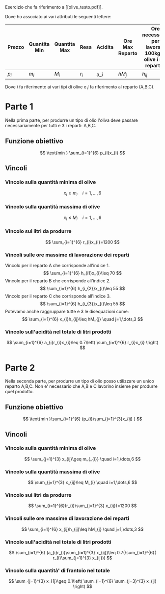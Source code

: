 Esercizio che fa riferimento a [[olive_testo.pdf]].

Dove ho associato ai vari attributi le seguenti lettere:

| Prezzo  | Quantita Min | Quantita Max | Resa    | Acidita | Ore Max Reparto | Ore necessarie per lavorare 100kg di olive $i$ nel reparto $j$ |
| ------- | ------------ | ------------ | ------- | ------- | --------------- | -------------------------------------------------------------- |
| $p_{i}$ | $m_{i}$      | $M_{i}$      | $r_{i}$ | a_i     | $hM_{j}$        | $h_{ij}$                                                       |
Dove $i$ fa riferimento ai vari tipi di olive e $j$ fa riferimento al reparto (A,B,C).
# Parte 1
Nella prima parte, per produrre un tipo di olio l'oliva deve passare necessariamente per tutti e 3 i reparti: A,B,C.
## Funzione obiettivo
$$
\text{min } \sum_{i=1}^{6} p_{i}x_{i}
$$
## Vincoli
### Vincolo sulla quantità minima di olive
$$
x_{i} \geq m_{i} \quad i=1,\dots,6
$$
### Vincolo sulla quantità massima di olive
$$
x_{i} \leq M_{i} \quad i=1,\dots,6
$$
### Vincolo sui litri da produrre
$$
\sum_{i=1}^{6} r_{i}x_{i}=1200
$$
### Vincoli sulle ore massime di lavorazione dei reparti
Vincolo per il reparto A che corrisponde all'indice 1.
$$
\sum_{i=1}^{6} h_{i1}x_{i}\leq 70
$$
Vincolo per il reparto B che corrisponde all'indice 2.
$$
\sum_{i=1}^{6} h_{i_{2}}x_{i}\leq 55
$$
Vincolo per il reparto C che corrisponde all'indice 3.
$$
\sum_{i=1}^{6} h_{i_{3}}x_{i}\leq 55
$$
Potevamo anche raggruppare tutte e 3 le disequazioni come:
$$
\sum_{i=1}^{6} x_{i}h_{ij}\leq hM_{j} \quad j=1,\dots,3
$$
### Vincolo sull'acidità nel totale di litri prodotti
$$
\sum_{i=1}^{6} a_{i}r_{i}x_{i}\leq 0.7\left( \sum_{i=1}^{6} r_{i}x_{i} \right)
$$
# Parte 2
Nella seconda parte, per produrre un tipo di olio posso utilizzare un unico reparto A,B,C.
Non e' necessario che A,B e C lavorino insieme per produrre quel prodotto.
## Funzione obiettivo
$$
\text{min }\sum_{i=1}^{6} (p_{i}\sum_{j=1}^{3}x_{ij} )
$$
## Vincoli
### Vincolo sulla quantità minima di olive
$$
\sum_{j=1}^{3} x_{ij}\geq m_{_{i}} \quad i=1,\dots,6
$$
### Vincolo sulla quantità massima di olive
$$
\sum_{j=1}^{3} x_{ij}\leq M_{i} \quad i=1,\dots,6
$$
### Vincolo sui litri da produrre
$$
\sum_{i=1}^{6}(r_{i}\sum_{j=1}^{3} x_{ij})=1200
$$
### Vincoli sulle ore massime di lavorazione dei reparti
$$
\sum_{i=1}^{6} x_{ij}h_{ij}\leq hM_{j} \quad j=1,\dots,3
$$
### Vincolo sull'acidità nel totale di litri prodotti
$$
\sum_{i=1}^{6} (a_{i}r_{i}\sum_{i=1}^{3} x_{ij})\leq 0.7(\sum_{i=1}^{6}( r_{i}\sum_{j=1}^{3} x_{ij}))
$$
### Vincolo sulla quantità' di frantoio nel totale
$$
\sum_{j=1}^{3} x_{1j}\geq 0.1\left( \sum_{i=1}^{6} \sum_{j=3}^{3} x_{ij} \right)
$$
